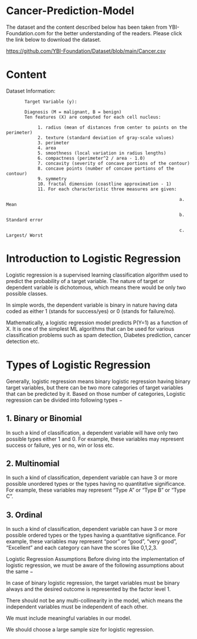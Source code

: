 # Cancer-Prediction-Model

The dataset and the content described below has been taken from YBI-Foundation.com for the better understanding of the readers. Please click the link below to download the dataset.

https://github.com/YBI-Foundation/Dataset/blob/main/Cancer.csv

# Content

   Dataset Information:

           Target Variable (y):

           Diagnosis (M = malignant, B = benign)
           Ten features (X) are computed for each cell nucleus:

                1. radius (mean of distances from center to points on the perimeter)
                2. texture (standard deviation of gray-scale values)
                3. perimeter
                4. area
                5. smoothness (local variation in radius lengths)
                6. compactness (perimeter^2 / area - 1.0)
                7. concavity (severity of concave portions of the contour)
                8. concave points (number of concave portions of the contour)
                9. symmetry
                10. fractal dimension (coastline approximation - 1)
                11. For each characteristic three measures are given:

                                                                      a. Mean

                                                                      b. Standard error

                                                                      c. Largest/ Worst

# Introduction to Logistic Regression
Logistic regression is a supervised learning classification algorithm used to predict the probability of a target variable. The nature of target or dependent variable is dichotomous, which means there would be only two possible classes.

In simple words, the dependent variable is binary in nature having data coded as either 1 (stands for success/yes) or 0 (stands for failure/no).

Mathematically, a logistic regression model predicts P(Y=1) as a function of X. It is one of the simplest ML algorithms that can be used for various classification problems such as spam detection, Diabetes prediction, cancer detection etc.

# Types of Logistic Regression
Generally, logistic regression means binary logistic regression having binary target variables, but there can be two more categories of target variables that can be predicted by it. Based on those number of categories, Logistic regression can be divided into following types −

## 1. Binary or Binomial

In such a kind of classification, a dependent variable will have only two possible types either 1 and 0. For example, these variables may represent success or failure, yes or no, win or loss etc.

## 2. Multinomial

In such a kind of classification, dependent variable can have 3 or more possible unordered types or the types having no quantitative significance. For example, these variables may represent “Type A” or “Type B” or “Type C”.

## 3. Ordinal
   
In such a kind of classification, dependent variable can have 3 or more possible ordered types or the types having a quantitative significance. For example, these variables may represent “poor” or “good”, “very good”, “Excellent” and each category can have the scores like 0,1,2,3.

Logistic Regression Assumptions
Before diving into the implementation of logistic regression, we must be aware of the following assumptions about the same −

In case of binary logistic regression, the target variables must be binary always and the desired outcome is represented by the factor level 1.

There should not be any multi-collinearity in the model, which means the independent variables must be independent of each other.

We must include meaningful variables in our model.

We should choose a large sample size for logistic regression.                                                                      
